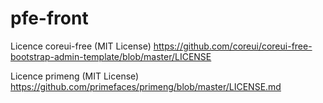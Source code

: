 # pfe-front

Licence coreui-free (MIT License) 
https://github.com/coreui/coreui-free-bootstrap-admin-template/blob/master/LICENSE

Licence primeng (MIT License) 
https://github.com/primefaces/primeng/blob/master/LICENSE.md
